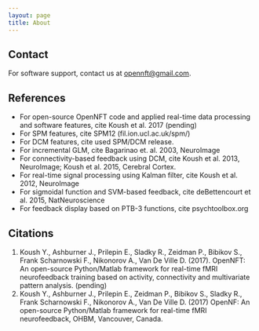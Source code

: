 ```yaml
---
layout: page
title: About
---
```


## Contact

For software support, contact us at <opennft@gmail.com>.


## References

- For open-source OpenNFT code and applied real-time data processing and software features, cite Koush et al. 2017 (pending)
- For SPM features, cite SPM12 (fil.ion.ucl.ac.uk/spm/)
- For DCM features, cite used SPM/DCM release.
- For incremental GLM, cite Bagarinao et. al. 2003, NeuroImage  
- For connectivity-based feedback using DCM, cite Koush et al. 2013, NeuroImage; Koush et al. 2015, Cerebral Cortex.
- For real-time signal processing using Kalman filter, cite Koush et al. 2012, NeuroImage
- For sigmoidal function and SVM-based feedback, cite deBettencourt et al. 2015, NatNeuroscience
- For feedback display based on PTB-3 functions, cite psychtoolbox.org


## Citations

1.	Koush Y., Ashburner J., Prilepin E., Sladky R., Zeidman P., Bibikov S., Frank Scharnowski F., Nikonorov A., Van De Ville D. (2017). OpenNFT: An open-source Python/Matlab framework for real-time fMRI neurofeedback training based on activity, connectivity and multivariate pattern analysis. (pending)
2.	Koush Y., Ashburner J., Prilepin E., Zeidman P., Bibikov S., Sladky R., Frank Scharnowski F., Nikonorov A., Van De Ville D. (2017) OpenNF: An open-source Python/Matlab framework for real-time fMRI neurofeedback, OHBM, Vancouver, Canada.
